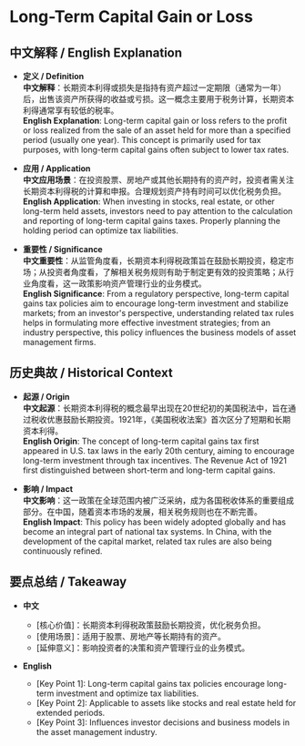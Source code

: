 # Long-Term Capital Gain or Loss

## 中文解释 / English Explanation

* **定义 / Definition**  
  **中文解释**：长期资本利得或损失是指持有资产超过一定期限（通常为一年）后，出售该资产所获得的收益或亏损。这一概念主要用于税务计算，长期资本利得通常享有较低的税率。  
  **English Explanation**: Long-term capital gain or loss refers to the profit or loss realized from the sale of an asset held for more than a specified period (usually one year). This concept is primarily used for tax purposes, with long-term capital gains often subject to lower tax rates.

* **应用 / Application**  
  **中文应用场景**：在投资股票、房地产或其他长期持有的资产时，投资者需关注长期资本利得税的计算和申报。合理规划资产持有时间可以优化税务负担。  
  **English Application**: When investing in stocks, real estate, or other long-term held assets, investors need to pay attention to the calculation and reporting of long-term capital gains taxes. Properly planning the holding period can optimize tax liabilities.

* **重要性 / Significance**  
  **中文重要性**：从监管角度看，长期资本利得税政策旨在鼓励长期投资，稳定市场；从投资者角度看，了解相关税务规则有助于制定更有效的投资策略；从行业角度看，这一政策影响资产管理行业的业务模式。  
  **English Significance**: From a regulatory perspective, long-term capital gains tax policies aim to encourage long-term investment and stabilize markets; from an investor's perspective, understanding related tax rules helps in formulating more effective investment strategies; from an industry perspective, this policy influences the business models of asset management firms.

## 历史典故 / Historical Context

* **起源 / Origin**  
  **中文起源**：长期资本利得税的概念最早出现在20世纪初的美国税法中，旨在通过税收优惠鼓励长期投资。1921年，《美国税收法案》首次区分了短期和长期资本利得。  
  **English Origin**: The concept of long-term capital gains tax first appeared in U.S. tax laws in the early 20th century, aiming to encourage long-term investment through tax incentives. The Revenue Act of 1921 first distinguished between short-term and long-term capital gains.

* **影响 / Impact**  
  **中文影响**：这一政策在全球范围内被广泛采纳，成为各国税收体系的重要组成部分。在中国，随着资本市场的发展，相关税务规则也在不断完善。  
  **English Impact**: This policy has been widely adopted globally and has become an integral part of national tax systems. In China, with the development of the capital market, related tax rules are also being continuously refined.

## 要点总结 / Takeaway

* **中文**  
  - [核心价值]：长期资本利得税政策鼓励长期投资，优化税务负担。
  - [使用场景]：适用于股票、房地产等长期持有的资产。
  - [延伸意义]：影响投资者的决策和资产管理行业的业务模式。

* **English**  
  - [Key Point 1]: Long-term capital gains tax policies encourage long-term investment and optimize tax liabilities.
  - [Key Point 2]: Applicable to assets like stocks and real estate held for extended periods.
  - [Key Point 3]: Influences investor decisions and business models in the asset management industry.